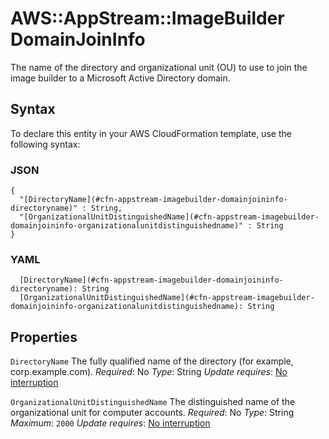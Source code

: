 # AWS::AppStream::ImageBuilder DomainJoinInfo<a name="aws-properties-appstream-imagebuilder-domainjoininfo"></a>

The name of the directory and organizational unit \(OU\) to use to join the image builder to a Microsoft Active Directory domain\.

## Syntax<a name="aws-properties-appstream-imagebuilder-domainjoininfo-syntax"></a>

To declare this entity in your AWS CloudFormation template, use the following syntax:

### JSON<a name="aws-properties-appstream-imagebuilder-domainjoininfo-syntax.json"></a>

```
{
  "[DirectoryName](#cfn-appstream-imagebuilder-domainjoininfo-directoryname)" : String,
  "[OrganizationalUnitDistinguishedName](#cfn-appstream-imagebuilder-domainjoininfo-organizationalunitdistinguishedname)" : String
}
```

### YAML<a name="aws-properties-appstream-imagebuilder-domainjoininfo-syntax.yaml"></a>

```
  [DirectoryName](#cfn-appstream-imagebuilder-domainjoininfo-directoryname): String
  [OrganizationalUnitDistinguishedName](#cfn-appstream-imagebuilder-domainjoininfo-organizationalunitdistinguishedname): String
```

## Properties<a name="aws-properties-appstream-imagebuilder-domainjoininfo-properties"></a>

`DirectoryName`  <a name="cfn-appstream-imagebuilder-domainjoininfo-directoryname"></a>
The fully qualified name of the directory \(for example, corp\.example\.com\)\.
*Required*: No
*Type*: String
*Update requires*: [No interruption](https://docs.aws.amazon.com/AWSCloudFormation/latest/UserGuide/using-cfn-updating-stacks-update-behaviors.html#update-no-interrupt)

`OrganizationalUnitDistinguishedName`  <a name="cfn-appstream-imagebuilder-domainjoininfo-organizationalunitdistinguishedname"></a>
The distinguished name of the organizational unit for computer accounts\.
*Required*: No
*Type*: String
*Maximum*: `2000`
*Update requires*: [No interruption](https://docs.aws.amazon.com/AWSCloudFormation/latest/UserGuide/using-cfn-updating-stacks-update-behaviors.html#update-no-interrupt)
